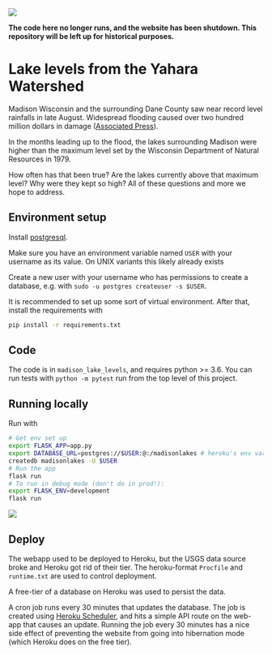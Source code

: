 ![](/static/website-image.png)

**The code here no longer runs, and the website has been shutdown. This repository will be left up for historical purposes.**

# Lake levels from the Yahara Watershed

Madison Wisconsin and the surrounding Dane County saw near record level rainfalls in late August. Widespread flooding caused over two hundred million dollars in damage ([Associated Press](https://apnews.com/15a2ca91bcb94840bceb192365cf01a1)).

In the months leading up to the flood, the lakes surrounding Madison were higher than the maximum level set by the Wisconsin Department of Natural Resources in 1979.

How often has that been true? Are the lakes currently above that maximum level? Why were they kept so high? All of these questions and more we hope to address.

## Environment setup

Install [postgresql](https://www.postgresql.org/download/).

Make sure you have an environment variable named `USER` with your username as its value. On UNIX variants this likely already exists

Create a new user with your username who has permissions to create a database, e.g. with `sudo -u postgres createuser -s $USER`.

It is recommended to set up some sort of virtual environment. After that, install the requirements with

```bash
pip install -r requirements.txt
```

## Code

The code is in `madison_lake_levels`, and requires python >= 3.6. You can run tests with `python -m pytest` run from the top level of this project.

## Running locally

Run with

```bash
# Get env set up
export FLASK_APP=app.py
export DATABASE_URL=postgres://$USER:@:/madisonlakes # heroku's env var format
createdb madisonlakes -U $USER
# Run the app
flask run
# To run in debug mode (don't do in prod!):
export FLASK_ENV=development
flask run
```

![](https://travis-ci.com/kbrose/yahara-info.svg?branch=master)

## Deploy

The webapp used to be deployed to Heroku, but the USGS data source broke and Heroku got rid of their tier. The heroku-format `Procfile` and `runtime.txt` are used to control deployment.

A free-tier of a database on Heroku was used to persist the data.

A cron job runs every 30 minutes that updates the database. The job is created using [Heroku Scheduler](https://devcenter.heroku.com/articles/scheduler), and hits a simple API route on the web-app that causes an update. Running the job every 30 minutes has a nice side effect of preventing the website from going into hibernation mode (which Heroku does on the free tier).
